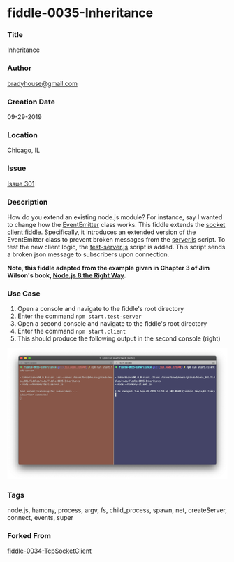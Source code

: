 fiddle-0035-Inheritance
======

### Title<a name="title"></a>

Inheritance


### Author <a name="author"></a>

bradyhouse@gmail.com


### Creation Date<a name="creation-date"></a>

09-29-2019


### Location<a name="location"></a>

Chicago, IL


### Issue<a name="issue"></a>

[Issue 301](https://github.com/bradyhouse/house/issues/301)


### Description<a name="description"></a>

How do you extend an existing node.js module? For instance, say I wanted to change how the [EventEmitter](https://nodejs.org/api/events.html#events_class_eventemitter) class works. This fiddle extends the [socket client fiddle](https://github.com/bradyhouse/house/tree/master/fiddles/node/fiddle-0034-TcpSocketClient).  Specifically, it introduces an extended version of the EventEmitter class to prevent broken messages from the [server.js](server.js) script. To test the new client logic, the [test-server.js](test-server.js) script is added. This script sends a broken json message to subscribers upon connection.

__Note, this fiddle adapted from the example given in Chapter 3 of Jim Wilson's book, [Node.js 8 the Right Way](http://www.pragmaticprogrammer.com/titles/jwnode2).__


### Use Case<a name="use-case"></a>

1.  Open a console and navigate to the fiddle's root directory
2.  Enter the command `npm start.test-server`
3.  Open a second console and navigate to the fiddle's root directory
4.  Enter the command `npm start.client`
5.  This should produce the following output in the second console (right)

![Screenshot](screenshot.png)
    

### Tags<a name="tags"></a>

node.js, hamony, process, argv, fs, child_process, spawn, net, createServer, connect, events,
super


### Forked From

[fiddle-0034-TcpSocketClient](../fiddle-0034-TcpSocketClient)
